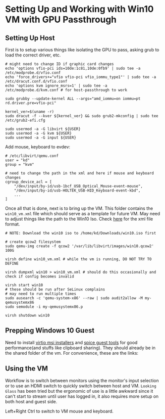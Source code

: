 # Setting Up and Working with Win10 VM with GPU Passthrough

## Setting Up Host

First is to setup various things like isolating the GPU to pass, asking grub to load the correct driver, etc.

```shell
# might need to change ID if graphic card changes
echo 'options vfio-pci ids=10de:1c81,10de:0fb9' | sudo tee -a /etc/modprobe.d/vfio.conf
echo 'force_drivers+="vfio vfio-pci vfio_iommu_type1"' | sudo tee -a /etc/dracut.conf.d/vfio.conf
echo 'options kvm ignore_msrs=1' | sudo tee -a /etc/modprobe.d/kvm.conf # for host-passthrough to work

sudo grubby --update-kernel ALL --args="amd_iommu=on iommu=pt rd.driver.pre=vfio-pci"

kernel_ver=$(uname -r)
sudo dracut -f --kver ${kernel_ver} && sudo grub2-mkconfig | sudo tee /etc/grub2-efi.cfg

sudo usermod -a -G libvirt ${USER}
sudo usermod -a -G kvm ${USER}
sudo usermod -a -G input ${USER}
```

Add mouse, keyboard to evdev:

```shell
# /etc/libvirt/qemu.conf
user = "kd"
group = "kvm"

# need to change the path in the xml and here if mouse and keyboard changes
cgroup_device_acl = [
    "/dev/input/by-id/usb-1bcf_USB_Optical_Mouse-event-mouse",
    "/dev/input/by-id/usb-HOLTEK_USB-HID_Keyboard-event-kbd",
    ...
]
```

Once all that is done, next is to bring up the VM. This folder contains the `win10_vm.xml` file which should serve as a template for future VM. May need to adjust things like the path to the Win10 Iso. Check [here](2) for the xml file format.

```shell
# NOTE: Download the win10 iso to /home/kd/Downloads/win10.iso first

# create qcow2 filesystem
sudo qemu-img create -f qcow2 '/var/lib/libvirt/images/win10.qcow2' 100G

virsh define win10_vm.xml # while the vm is running, DO NOT TRY TO DEFINE

virsh dumpxml win10 > win10_vm.xml # should do this occasionally and check if config becomes invalid

virsh start win10
# these should be run after SeLinux complains
# may need to run multiple times
sudo ausearch -c 'qemu-system-x86' --raw | sudo audit2allow -M my-qemusystemx86
sudo semodule -i my-qemusystemx86.p

virsh shutdown win10
```

## Prepping Windows 10 Guest

Need to install [virtio msi installers](1) and [spice guest tools](3) for good performance(and stuffs like clipboard sharing). They should already be in the shared folder of the vm. For convenience, these are the links:

## Using the VM

Workflow is to switch between monitors using the monitor's input selection or to use an HDMI switch to quickly switch between host and VM. `Looking Glass` has been tried but the ergonomic of use is a little awkward since it can't start to stream until user has logged in, it also requires more setup on both host and guest side.

Left+Right Ctrl to switch to VM mouse and keyboard.

[1]: https://fedorapeople.org/groups/virt/virtio-win/direct-downloads/latest-virtio/virtio-win-gt-x64.msi
[2]: https://libvirt.org/formatdomain.html
[3]: https://www.spice-space.org/download/windows/spice-guest-tools/spice-guest-tools-latest.exe
